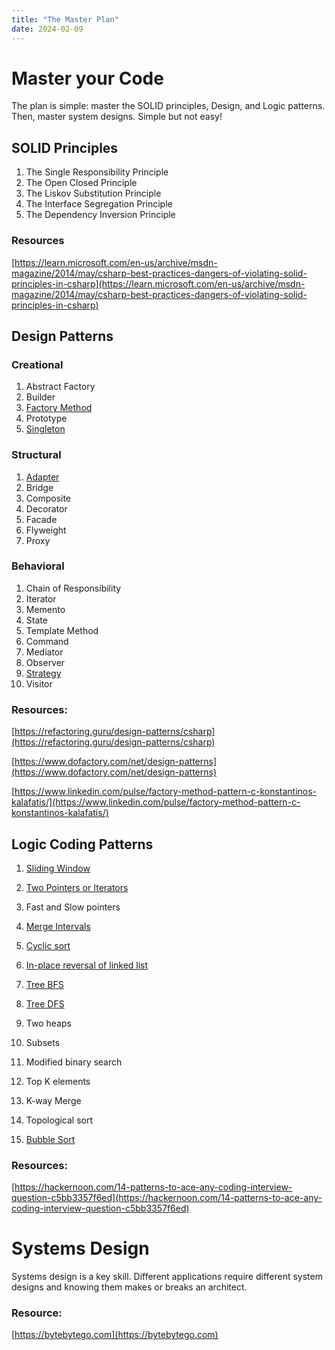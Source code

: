 ```yaml
---
title: "The Master Plan"
date: 2024-02-09
---
```


# Master your Code
The plan is simple: master the SOLID principles, Design, and Logic patterns. Then, master system designs. Simple but not easy!

## SOLID Principles
1. The Single Responsibility Principle
2. The Open Closed Principle
3. The Liskov Substitution Principle
3. The Interface Segregation Principle
4. The Dependency Inversion Principle

### Resources
[https://learn.microsoft.com/en-us/archive/msdn-magazine/2014/may/csharp-best-practices-dangers-of-violating-solid-principles-in-csharp](https://learn.microsoft.com/en-us/archive/msdn-magazine/2014/may/csharp-best-practices-dangers-of-violating-solid-principles-in-csharp)

## Design Patterns

### Creational
1. Abstract Factory
2. Builder 
3. [Factory Method](https://derrickgavilan.github.io/skills-github-pages/2024/02/20/factorypattern.html)
4. Prototype 
5. [Singleton](https://derrickgavilan.github.io/skills-github-pages/2024/02/20/singletonpattern.html)

### Structural
1. [Adapter](https://derrickgavilan.github.io/skills-github-pages/2024/02/20/adapterpattern.html)
2. Bridge 
3. Composite 
4. Decorator 
5. Facade 
6. Flyweight 
7. Proxy 

### Behavioral
1. Chain of Responsibility 
2. Iterator 
3. Memento 
4. State 
5. Template Method
6. Command 
7. Mediator 
8. Observer 
9. [Strategy](https://derrickgavilan.github.io/skills-github-pages/2024/02/20/strategypattern.html)
10. Visitor 

### Resources:
[https://refactoring.guru/design-patterns/csharp](https://refactoring.guru/design-patterns/csharp)

[https://www.dofactory.com/net/design-patterns](https://www.dofactory.com/net/design-patterns)

[https://www.linkedin.com/pulse/factory-method-pattern-c-konstantinos-kalafatis/](https://www.linkedin.com/pulse/factory-method-pattern-c-konstantinos-kalafatis/)

## Logic Coding Patterns

1. [Sliding Window](https://derrickgavilan.github.io/skills-github-pages/2024/02/14/slidingwindow.html)
2. [Two Pointers or Iterators](https://derrickgavilan.github.io/skills-github-pages/2024/02/14/twopointers.html)
3. Fast and Slow pointers
4. [Merge Intervals](https://derrickgavilan.github.io/skills-github-pages/2024/02/14/mergeintervals.html)
5. [Cyclic sort](https://derrickgavilan.github.io/skills-github-pages/2024/02/14/cyclicalsort.html)
6. [In-place reversal of linked list](https://derrickgavilan.github.io/skills-github-pages/2024/02/14/inplacereversallinkedlist.html)
7. [Tree BFS](https://derrickgavilan.github.io/skills-github-pages/2024/02/14/bfs.html)
8. [Tree DFS](https://derrickgavilan.github.io/skills-github-pages/2024/02/14/dfs.html)
9. Two heaps
10. Subsets
11. Modified binary search
12. Top K elements
13. K-way Merge
14. Topological sort

15. [Bubble Sort](https://derrickgavilan.github.io/skills-github-pages/2024/02/14/bubblesort.html)

### Resources:
[https://hackernoon.com/14-patterns-to-ace-any-coding-interview-question-c5bb3357f6ed](https://hackernoon.com/14-patterns-to-ace-any-coding-interview-question-c5bb3357f6ed)

# Systems Design
Systems design is a key skill. Different applications require different system designs and knowing them makes or breaks an architect.

### Resource:
[https://bytebytego.com](https://bytebytego.com)
